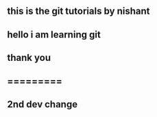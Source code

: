 ## this is the git tutorials by nishant

## hello i am learning git

## thank you
## =========

## 2nd dev change